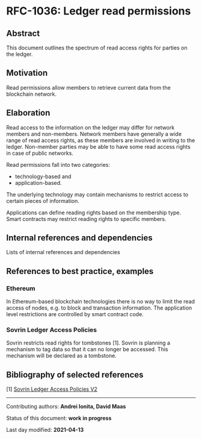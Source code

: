 # RFC-1036: Ledger read permissions

## Abstract
This document outlines the spectrum of read access rights for parties on the ledger.

## Motivation
Read permissions allow members to retrieve current data from the blockchain network.

## Elaboration
Read access to the information on the ledger may differ for network members and non-members. 
Network members have generally a wide range of read access rights, as these members are involved in writing to the ledger. 
Non-member parties may be able to have some read access rights in case of public networks.

Read permissions fall into two categories:
 
* technology-based and 
* application-based.

The underlying technology may contain mechanisms to restrict access to certain pieces of information. 

Applications can define reading rights based on the membership type.
Smart contracts may restrict reading rights to specific members.

## Internal references and dependencies

Lists of internal references and dependencies 
    
## References to best practice, examples  

### Ethereum
In Ethereum-based blockchain technologies there is no way to limit the read access of nodes, e.g. to block and transaction information. 
The application level restrictions are controlled by smart contract code.

### Sovrin Ledger Access Policies
Sovrin restricts read rights for tombstones [1].
Sovrin is planning a mechanism to tag data so that it can no longer be accessed. This mechanism will be declared as a tombstone. 

## Bibliography of selected references

[1] [Sovrin Ledger Access Policies V2](https://sovrin.org/wp-content/uploads/Sovrin-Ledger-Access-Policies-V2.pdf)

***

Contributing authors: **Andrei Ionita, David Maas**

Status of this document: **work in progress**

Last day modified: **2021-04-13**
